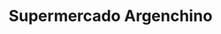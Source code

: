 ---
title: "Supermercado Argenchino"
url: /ciudad-autonoma-de-buenos-aires/supermercado-argenchino-avenida-eva-peron/
shop: supermercado
---